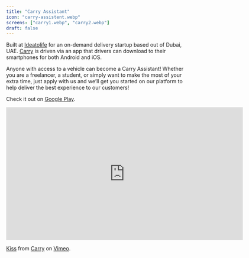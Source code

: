 ```yaml
---
title: "Carry Assistant"
icon: "carry-assistent.webp"
screens: ["carry1.webp", "carry2.webp"]
draft: false
---
```


Built at [Ideatolife](https://ideatolife.me) for an on-demand delivery startup based out of Dubai, UAE. [Carry](https://carry.delivery/ae/en/) is driven via an app that drivers can download to their smartphones for both Android and iOS.

Anyone with access to a vehicle can become a Carry Assistant! Whether you are a freelancer, a student, or simply want to make the most of your extra time, just apply with us and we’ll get you started on our platform to help deliver the best experience to our customers!

Check it out on [Google Play](https://play.google.com/store/apps/details?id=com.carry.driverapp).

<iframe src="https://player.vimeo.com/video/171431638" width="640" height="360" frameborder="0" webkitallowfullscreen mozallowfullscreen allowfullscreen></iframe>
<p><a href="https://vimeo.com/171431638">Kiss</a> from <a href="https://vimeo.com/user53303664">Carry</a> on <a href="https://vimeo.com">Vimeo</a>.</p>
</br>
